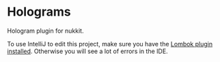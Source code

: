 # Holograms

Hologram plugin for nukkit.

To use IntelliJ to edit this project, make sure you have the [Lombok plugin installed](https://stackoverflow.com/questions/17729384/lombok-added-but-getters-and-setters-not-recognized-in-intellij-idea). Otherwise you will see a lot of errors in the IDE.
